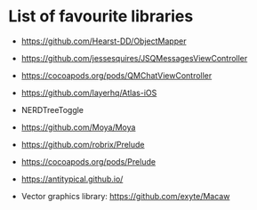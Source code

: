# List of favourite libraries 
* https://github.com/Hearst-DD/ObjectMapper
* https://github.com/jessesquires/JSQMessagesViewController
* https://cocoapods.org/pods/QMChatViewController
* https://github.com/layerhq/Atlas-iOS
* NERDTreeToggle
* https://github.com/Moya/Moya
* https://github.com/robrix/Prelude
* https://cocoapods.org/pods/Prelude
* https://antitypical.github.io/

* Vector graphics library: https://github.com/exyte/Macaw
